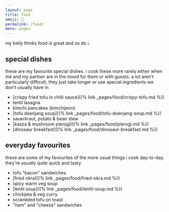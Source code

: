 ```yaml
---
layout: page
title: food
emoji: 🥦
permalink: /food/
menu: pages
---
```

my belly thinks food is great and so do i.

## special dishes
these are my favourite special dishes. i cook these more rarely either when me and my partner are in the mood for them or with guests. a lot aren't particularly difficult, they just take longer or use special ingredients we don't usually have in.
* [crispy fried tofu in chilli sauce]({% link _pages/food/crispy-tofu.md %})
* lentil lasagna
* kimchi pancakes (kimchijeon)
* [tofu doenjang soup]({% link _pages/food/tofu-doenjang-soup.md %})
* sauerkraut, potato & bean stew
* [kasza & mushroom pierogi]({% link _pages/food/pierogi.md %})
* [dinosaur breakfast]({% link _pages/food/dinosaur-breakfast.md %})

## everyday favourites
these are some of my favourites of the more usual things i cook day-to-day. they're usually quite quick and tasty.

* tofu "bacon" sandwiches
* [fried okra]({% link _pages/food/fried-okra.md %})
* spicy warm veg soup
* [lentil soup]({% link _pages/food/lentil-soup.md %})
* chickpea & veg curry
* scrambled tofu on toast
* "ham" and "cheeze" sandwiches
